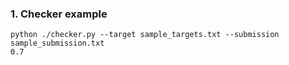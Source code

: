 ### 1. Checker example

```shell
python ./checker.py --target sample_targets.txt --submission sample_submission.txt
0.7
```

